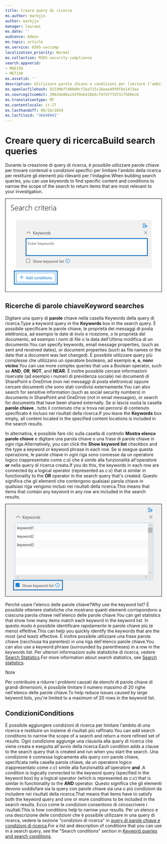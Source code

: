 ```yaml
---
title: Creare query di ricerca
ms.author: markjjo
author: markjjo
manager: laurawi
ms.date: ''
audience: Admin
ms.topic: article
ms.service: O365-seccomp
localization_priority: Normal
ms.collection: M365-security-compliance
search.appverid:
- MOE150
- MET150
ms.assetid: ''
description: Utilizzare parole chiave e condizioni per limitare l'ambito della ricerca durante la ricerca di dati quando si utilizza l'analisi dei dati in Microsoft 365.
ms.openlocfilehash: 913306ff488d9cf2ba715c26eaa49f6f8e1473aa
ms.sourcegitcommit: 3962de88a143f0eb416b5cfdfd777d731f560ec8
ms.translationtype: MT
ms.contentlocale: it-IT
ms.lasthandoff: 08/28/2019
ms.locfileid: "36649941"
---
```

# <a name="build-search-queries"></a><span data-ttu-id="02bde-103">Creare query di ricerca</span><span class="sxs-lookup"><span data-stu-id="02bde-103">Build search queries</span></span>

<span data-ttu-id="02bde-104">Durante la creazione di query di ricerca, è possibile utilizzare parole chiave per trovare contenuti e condizioni specifici per limitare l'ambito della ricerca per restituire gli elementi più rilevanti per l'indagine.</span><span class="sxs-lookup"><span data-stu-id="02bde-104">When building search queries, you can use keywords to find specific content and conditions to narrow the scope of the search to return items that are most relevant to your investigation.</span></span>

![Utilizzare parole chiave e condizioni per limitare i risultati di una ricerca](../media/SearchQueryBox.png)

## <a name="keyword-searches"></a><span data-ttu-id="02bde-106">Ricerche di parole chiave</span><span class="sxs-lookup"><span data-stu-id="02bde-106">Keyword searches</span></span>

<span data-ttu-id="02bde-107">Digitare una query di **parole** chiave nella casella Keywords della query di ricerca.</span><span class="sxs-lookup"><span data-stu-id="02bde-107">Type a keyword query in the **Keywords** box in the search query.</span></span> <span data-ttu-id="02bde-108">È possibile specificare le parole chiave, le proprietà dei messaggi di posta elettronica, ad esempio le date di invio e ricezione, o le proprietà del documento, ad esempio i nomi di file o la data dell'Ultima modifica di un documento.</span><span class="sxs-lookup"><span data-stu-id="02bde-108">You can specify keywords, email message properties, (such as sent and received dates), or document properties (such as file names or the date that a document was last changed).</span></span> <span data-ttu-id="02bde-109">È possibile utilizzare query più complesse che utilizzano un operatore booleano, ad esempio **e**, **o**, **non**e **vicino**.</span><span class="sxs-lookup"><span data-stu-id="02bde-109">You can use more complex queries that use a Boolean operator, such as **AND**, **OR**, **NOT**, and **NEAR**.</span></span> <span data-ttu-id="02bde-110">È inoltre possibile cercare informazioni riservate (ad esempio i numeri di previdenza sociale) nei documenti di SharePoint e OneDrive (non nei messaggi di posta elettronica) oppure cercare documenti che sono stati condivisi esternamente.</span><span class="sxs-lookup"><span data-stu-id="02bde-110">You can also search for sensitive information (such as social security numbers) in documents in SharePoint and OneDrive (not in email messages), or search for documents that have been shared externally.</span></span> <span data-ttu-id="02bde-111">Se si lascia vuota la casella **parole chiave** , tutto il contenuto che si trova nei percorsi di contenuto specificato è incluso nei risultati della ricerca.</span><span class="sxs-lookup"><span data-stu-id="02bde-111">If you leave the **Keywords** box empty, all content located in the specified content locations is included in the search results.</span></span>
    
<span data-ttu-id="02bde-112">In alternativa, è possibile fare clic sulla casella di controllo **Mostra elenco parole chiave** e digitare una parola chiave o una frase di parole chiave in ogni riga.</span><span class="sxs-lookup"><span data-stu-id="02bde-112">Alternatively, you can click the **Show keyword list** checkbox and the type a keyword or keyword phrase in each row.</span></span> <span data-ttu-id="02bde-113">Se si esegue questa operazione, le parole chiave in ogni riga sono connesse da un operatore logico (rappresentato come *c:s*) che è simile alla funzionalità all'operatore **or** nella query di ricerca creata.</span><span class="sxs-lookup"><span data-stu-id="02bde-113">If you do this, the keywords in each row are connected by a logical operator (represented as *c:s*) that is similar in functionality to the **OR** operator in the search query that's created.</span></span> <span data-ttu-id="02bde-114">Questo significa che gli elementi che contengono qualsiasi parola chiave in qualsiasi riga vengono inclusi nei risultati della ricerca.</span><span class="sxs-lookup"><span data-stu-id="02bde-114">This means that items that contain any keyword in any row are included in the search results.</span></span>

![Utilizzare l'elenco di parole chiave per ottenere statistiche su ogni parola chiave nella query](../media/KeywordListSearch.png)

<span data-ttu-id="02bde-116">Perché usare l'elenco delle parole chiave?</span><span class="sxs-lookup"><span data-stu-id="02bde-116">Why use the keyword list?</span></span> <span data-ttu-id="02bde-117">È possibile ottenere statistiche che mostrano quanti elementi corrispondono a ciascuna parola chiave nell'elenco delle parole chiave.</span><span class="sxs-lookup"><span data-stu-id="02bde-117">You can get statistics that show how many items match each keyword in the keyword list.</span></span> <span data-ttu-id="02bde-118">In questo modo è possibile identificare rapidamente le parole chiave più (e meno) effettive.</span><span class="sxs-lookup"><span data-stu-id="02bde-118">This can help you quickly identify the keywords that are the most (and least) effective.</span></span> <span data-ttu-id="02bde-119">È inoltre possibile utilizzare una frase parola chiave (racchiusa tra parentesi) in una riga dell'elenco parole chiave.</span><span class="sxs-lookup"><span data-stu-id="02bde-119">You can also use a keyword phrase (surrounded by parentheses) in a row in the keywords list.</span></span> <span data-ttu-id="02bde-120">Per ulteriori informazioni sulle statistiche di ricerca, vedere [Search Statistics](search-statistics.md).</span><span class="sxs-lookup"><span data-stu-id="02bde-120">For more information about search statistics, see [Search statistics](search-statistics.md).</span></span>

> [!NOTE]
> <span data-ttu-id="02bde-121">Per contribuire a ridurre i problemi causati da elenchi di parole chiave di grandi dimensioni, è possibile limitare il numero massimo di 20 righe nell'elenco delle parole chiave.</span><span class="sxs-lookup"><span data-stu-id="02bde-121">To help reduce issues caused by large keyword lists, you're limited to a maximum of 20 rows in the keyword list.</span></span>

## <a name="conditions"></a><span data-ttu-id="02bde-122">Condizioni</span><span class="sxs-lookup"><span data-stu-id="02bde-122">Conditions</span></span>
    
<span data-ttu-id="02bde-123">È possibile aggiungere condizioni di ricerca per limitare l'ambito di una ricerca e restituire un insieme di risultati più raffinato.</span><span class="sxs-lookup"><span data-stu-id="02bde-123">You can add search conditions to narrow the scope of a search and return a more refined set of results.</span></span> <span data-ttu-id="02bde-124">Ogni condizione aggiunge una clausola alla query di ricerca che viene creata e eseguita all'avvio della ricerca.</span><span class="sxs-lookup"><span data-stu-id="02bde-124">Each condition adds a clause to the search query that is created and run when you start the search.</span></span> <span data-ttu-id="02bde-125">Una condizione è connessa logicamente alla query con parole chiave, specificata nella casella parola chiave, da un operatore logico (rappresentato come *c:c*) simile alla funzionalità all'operatore **and** .</span><span class="sxs-lookup"><span data-stu-id="02bde-125">A condition is logically connected to the keyword query (specified in the keyword box) by a logical operator (which is represented as *c:c*) that is similar in functionality to the **AND** operator.</span></span> <span data-ttu-id="02bde-126">Questo significa che gli elementi devono soddisfare sia la query con parole chiave sia una o più condizioni da includere nei risultati della ricerca.</span><span class="sxs-lookup"><span data-stu-id="02bde-126">That means that items have to satisfy both the keyword query and one or more conditions to be included in the search results.</span></span> <span data-ttu-id="02bde-127">Ecco come le condizioni consentono di circoscrivere i risultati.</span><span class="sxs-lookup"><span data-stu-id="02bde-127">This is how conditions help to narrow your results.</span></span> <span data-ttu-id="02bde-128">Per un elenco e una descrizione delle condizioni che è possibile utilizzare in una query di ricerca, vedere la sezione "condizioni di ricerca" in [query di parole chiave e condizioni di ricerca](../keyword-queries-and-search-conditions.md#search-conditions).</span><span class="sxs-lookup"><span data-stu-id="02bde-128">For a list and description of conditions that you can use in a search query, see the "Search conditions" section in [Keyword queries and search conditions](../keyword-queries-and-search-conditions.md#search-conditions).</span></span>
